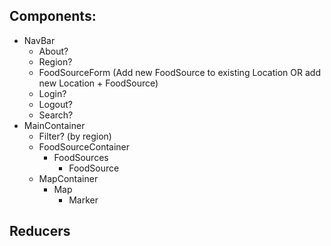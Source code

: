 ## Components:

- NavBar
    - About?
    - Region?
    - FoodSourceForm (Add new FoodSource to existing Location OR add new Location + FoodSource)
    - Login?
    - Logout?
    - Search?
- MainContainer
    - Filter? (by region)
    - FoodSourceContainer
        - FoodSources
            - FoodSource
    - MapContainer
        - Map
            - Marker

## Reducers

